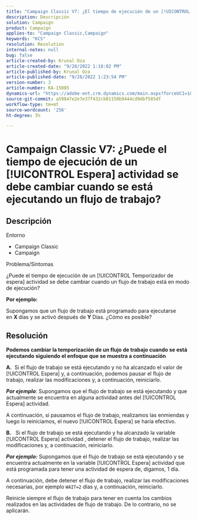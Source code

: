 ```yaml
---
title: "Campaign Classic V7: ¿El tiempo de ejecución de un [!UICONTROL ESPERA] actividad se debe cambiar cuando se está ejecutando un flujo de trabajo?"
description: Descripción
solution: Campaign
product: Campaign
applies-to: "Campaign Classic,Campaign"
keywords: "KCS"
resolution: Resolution
internal-notes: null
bug: false
article-created-by: Krunal Oza
article-created-date: "9/28/2022 1:18:02 PM"
article-published-by: Krunal Oza
article-published-date: "9/28/2022 1:23:54 PM"
version-number: 3
article-number: KA-15085
dynamics-url: "https://adobe-ent.crm.dynamics.com/main.aspx?forceUCI=1&pagetype=entityrecord&etn=knowledgearticle&id=254085f6-2f3f-ed11-9db1-000d3a5c1bcc"
source-git-commit: a59847e2e7e37f432cb01150b9444cd9dbf585df
workflow-type: tm+mt
source-wordcount: '256'
ht-degree: 3%

---
```


# Campaign Classic V7: ¿Puede el tiempo de ejecución de un [!UICONTROL Espera] actividad se debe cambiar cuando se está ejecutando un flujo de trabajo?

## Descripción

Entorno

- Campaign Classic
- Campaign

Problema/Síntomas

¿Puede el tiempo de ejecución de un [!UICONTROL Temporizador de espera] actividad se debe cambiar cuando un flujo de trabajo está en modo de ejecución?

<b>Por ejemplo:</b>

Supongamos que un flujo de trabajo está programado para ejecutarse en <b>X </b>días y se activó después de <b>Y</b> Días. ¿Cómo es posible?

## Resolución

<b>Podemos cambiar la temporización de un flujo de trabajo cuando se está ejecutando siguiendo el enfoque que se muestra a continuación

A.</b>  Si el flujo de trabajo se está ejecutando y no ha alcanzado el valor de [!UICONTROL Espera] y, a continuación, podemos pausar el flujo de trabajo, realizar las modificaciones y, a continuación, reiniciarlo.

<b>*Por ejemplo</b>*: Supongamos que el flujo de trabajo se está ejecutando y que actualmente se encuentra en alguna actividad antes del [!UICONTROL Espera] actividad.

A continuación, si pausamos el flujo de trabajo, realizamos las enmiendas y luego lo reiniciamos, el nuevo [!UICONTROL Espera] se haría efectivo.

<b>B.</b>   Si el flujo de trabajo se está ejecutando y ha alcanzado la variable [!UICONTROL Espera] actividad , detener el flujo de trabajo, realizar las modificaciones y, a continuación, reiniciarlo.

<b>*Por ejemplo:</b>* Supongamos que el flujo de trabajo se está ejecutando y se encuentra actualmente en la variable [!UICONTROL Espera] actividad que está programada para tener una actividad de espera de, digamos, 1 día.

A continuación, debe detener el flujo de trabajo, realizar las modificaciones necesarias, por ejemplo `WAIT=2` días y, a continuación, reiniciarlo.

Reinicie siempre el flujo de trabajo para tener en cuenta los cambios realizados en las actividades de flujo de trabajo. De lo contrario, no se aplicarán.
